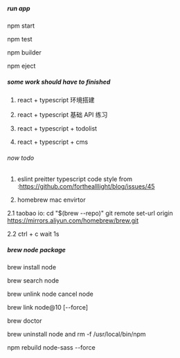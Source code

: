 <!-- @format -->

##### run app

npm start

npm test

npm builder

npm eject

##### some work should have to finished

1. react + typescript 环境搭建

2. react + typescript 基础 API 练习

3. react + typescript + todolist

4. react + typescript + cms

###### now todo

1. eslint preitter typescript code style from :https://github.com/forthealllight/blog/issues/45

2) homebrew mac envirtor

2.1 taobao io:
cd "\$(brew --repo)"
git remote set-url origin https://mirrors.aliyun.com/homebrew/brew.git

2.2 ctrl + c wait 1s

##### brew node package

brew install node

brew search node

brew unlink node cancel node

brew link node@10 [--force]

brew doctor

brew uninstall node and rm -f /usr/local/bin/npm

npm rebuild node-sass --force
